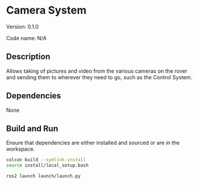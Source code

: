 # Camera System

Version: 0.1.0

Code name: N/A

## Description

Allows taking of pictures and video from the various cameras on the rover and sending them to wherever they need to go, such as the Control System.

## Dependencies

None

## Build and Run

Ensure that dependencies are either installed and sourced or are in the workspace.

```bash
colcon build --symlink-install
source install/local_setup.bash

ros2 launch launch/launch.py
```
